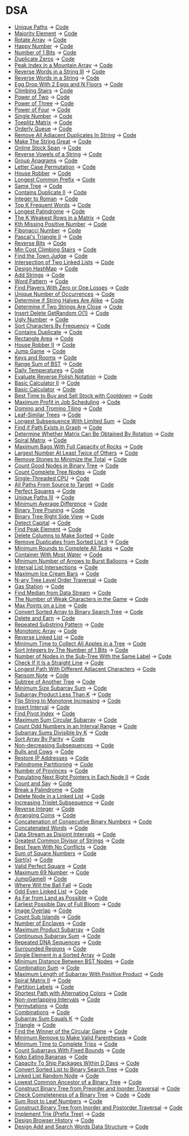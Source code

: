 # DSA

* [Unique Paths](https://leetcode.com/problems/unique-paths/) -> [Code](https://github.com/SiddheshKhedekar/DsaPracticeSolutions/blob/main/LeetCode/DSA/UniquePaths/script.py)
* [Majority Element](https://leetcode.com/problems/majority-element/) -> [Code](https://github.com/SiddheshKhedekar/DsaPracticeSolutions/blob/main/LeetCode/DSA/MajorityElement/script.py)
* [Rotate Array](https://leetcode.com/problems/rotate-array/) -> [Code](https://github.com/SiddheshKhedekar/DsaPracticeSolutions/blob/main/LeetCode/DSA/RotateArray/script.py)
* [Happy Number](https://leetcode.com/problems/happy-number/) -> [Code](https://github.com/SiddheshKhedekar/DsaPracticeSolutions/blob/main/LeetCode/DSA/HappyNumber/script.py)
* [Number of 1 Bits](https://leetcode.com/problems/number-of-1-bits/) -> [Code](https://github.com/SiddheshKhedekar/DsaPracticeSolutions/blob/main/LeetCode/DSA/Numberof1Bits/script.py)
* [Duplicate Zeros](https://leetcode.com/problems/duplicate-zeros/) -> [Code](https://github.com/SiddheshKhedekar/DsaPracticeSolutions/blob/main/LeetCode/DSA/DuplicateZeros/script.py)
* [Peak Index in a Mountain Array](https://leetcode.com/problems/peak-index-in-a-mountain-array/) -> [Code](https://github.com/SiddheshKhedekar/DsaPracticeSolutions/blob/main/LeetCode/DSA/PeakIndexinaMountainArray/script.py)
* [Reverse Words in a String III](https://leetcode.com/problems/reverse-words-in-a-string-iii/) -> [Code](https://github.com/SiddheshKhedekar/DsaPracticeSolutions/blob/main/LeetCode/DSA/ReverseWordsinaStringIII/script.py)
* [Reverse Words in a String](https://leetcode.com/problems/reverse-words-in-a-string/) -> [Code](https://github.com/SiddheshKhedekar/DsaPracticeSolutions/blob/main/LeetCode/DSA/ReverseWordsinaString/script.py)
* [Egg Drop With 2 Eggs and N Floors](https://leetcode.com/problems/egg-drop-with-2-eggs-and-n-floors/) -> [Code](https://github.com/SiddheshKhedekar/DsaPracticeSolutions/blob/main/LeetCode/DSA/EggDropWith2EggsandNFloors/script.py)
* [Climbing Stairs](https://leetcode.com/problems/climbing-stairs/) -> [Code](https://github.com/SiddheshKhedekar/DsaPracticeSolutions/blob/main/LeetCode/DSA/ClimbingStairs/script.py)
* [Power of Two](https://leetcode.com/problems/power-of-two/) -> [Code](https://github.com/SiddheshKhedekar/DsaPracticeSolutions/blob/main/LeetCode/DSA/PowerofTwo/script.py)
* [Power of Three](https://leetcode.com/problems/power-of-three/) -> [Code](https://github.com/SiddheshKhedekar/DsaPracticeSolutions/blob/main/LeetCode/DSA/PowerofThree/script.py)
* [Power of Four](https://leetcode.com/problems/power-of-four/) -> [Code](https://github.com/SiddheshKhedekar/DsaPracticeSolutions/blob/main/LeetCode/DSA/PowerofFour/script.py)
* [Single Number](https://leetcode.com/problems/single-number/) -> [Code](https://github.com/SiddheshKhedekar/DsaPracticeSolutions/blob/main/LeetCode/DSA/SingleNumber/script.py)
* [Toeplitz Matrix](https://leetcode.com/problems/toeplitz-matrix/) -> [Code](https://github.com/SiddheshKhedekar/DsaPracticeSolutions/blob/main/LeetCode/DSA/ToeplitzMatrix/script.py)
* [Orderly Queue](https://leetcode.com/problems/orderly-queue/) -> [Code](https://github.com/SiddheshKhedekar/DsaPracticeSolutions/blob/main/LeetCode/DSA/OrderlyQueue/script.py)
* [Remove All Adjacent Duplicates In String](https://leetcode.com/problems/remove-all-adjacent-duplicates-in-string/) -> [Code](https://github.com/SiddheshKhedekar/DsaPracticeSolutions/blob/main/LeetCode/DSA/RemoveAllAdjacentDuplicatesInString/script.py)
* [Make The String Great](https://leetcode.com/problems/make-the-string-great/) -> [Code](https://github.com/SiddheshKhedekar/DsaPracticeSolutions/blob/main/LeetCode/DSA/MakeTheStringGreat/script.py)
* [Online Stock Span](https://leetcode.com/problems/online-stock-span/) -> [Code](https://github.com/SiddheshKhedekar/DsaPracticeSolutions/blob/main/LeetCode/DSA/OnlineStockSpan/script.py)
* [Reverse Vowels of a String](https://leetcode.com/problems/reverse-vowels-of-a-string/) -> [Code](https://github.com/SiddheshKhedekar/DsaPracticeSolutions/blob/main/LeetCode/DSA/ReverseVowelsofaString/script.py)
* [Group Anagrams](https://leetcode.com/problems/group-anagrams/) -> [Code](https://github.com/SiddheshKhedekar/DsaPracticeSolutions/blob/main/LeetCode/DSA/GroupAnagrams/script.py)
* [Letter Case Permutation](https://leetcode.com/problems/letter-case-permutation/) -> [Code](https://github.com/SiddheshKhedekar/DsaPracticeSolutions/blob/main/LeetCode/DSA/LetterCasePermutation/script.py)
* [House Robber](https://leetcode.com/problems/house-robber/) -> [Code](https://github.com/SiddheshKhedekar/DsaPracticeSolutions/blob/main/LeetCode/DSA/HouseRobber/script.py)
* [Longest Common Prefix](https://leetcode.com/problems/longest-common-prefix/) -> [Code](https://github.com/SiddheshKhedekar/DsaPracticeSolutions/blob/main/LeetCode/DSA/LongestCommonPrefix/script.py)
* [Same Tree](https://leetcode.com/problems/same-tree/) -> [Code](https://github.com/SiddheshKhedekar/DsaPracticeSolutions/blob/main/LeetCode/DSA/SameTree/script.py)
* [Contains Duplicate II](https://leetcode.com/problems/contains-duplicate-ii/) -> [Code](https://github.com/SiddheshKhedekar/DsaPracticeSolutions/blob/main/LeetCode/DSA/ContainsDuplicateII/script.py)
* [Integer to Roman](https://leetcode.com/problems/integer-to-roman/) -> [Code](https://github.com/SiddheshKhedekar/DsaPracticeSolutions/blob/main/LeetCode/DSA/IntegertoRoman/script.py)
* [Top K Frequent Words](https://leetcode.com/problems/top-k-frequent-words/) -> [Code](https://github.com/SiddheshKhedekar/DsaPracticeSolutions/blob/main/LeetCode/DSA/TopKFrequentWords/script.py)
* [Longest Palindrome](https://leetcode.com/problems/longest-palindrome/) -> [Code](https://github.com/SiddheshKhedekar/DsaPracticeSolutions/blob/main/LeetCode/DSA/LongestPalindrome/script.py)
* [The K Weakest Rows in a Matrix](https://leetcode.com/problems/the-k-weakest-rows-in-a-matrix/) -> [Code](https://github.com/SiddheshKhedekar/DsaPracticeSolutions/blob/main/LeetCode/DSA/TheKWeakestRowsinaMatrix/script.py)
* [Kth Missing Positive Number](https://leetcode.com/problems/kth-missing-positive-number/) -> [Code](https://github.com/SiddheshKhedekar/DsaPracticeSolutions/blob/main/LeetCode/DSA/KthMissingPositiveNumber/script.py)
* [Fibonacci Number](https://leetcode.com/problems/fibonacci-number/) -> [Code](https://github.com/SiddheshKhedekar/DsaPracticeSolutions/blob/main/LeetCode/DSA/FibonacciNumber/script.py)
* [Pascal's Triangle II](https://leetcode.com/problems/pascals-triangle-ii/) -> [Code](https://github.com/SiddheshKhedekar/DsaPracticeSolutions/blob/main/LeetCode/DSA/PascalsTriangleII/script.py)
* [Reverse Bits](https://leetcode.com/problems/reverse-bits/) -> [Code](https://github.com/SiddheshKhedekar/DsaPracticeSolutions/blob/main/LeetCode/DSA/ReverseBits/script.py)
* [Min Cost Climbing Stairs](https://leetcode.com/problems/min-cost-climbing-stairs/) -> [Code](https://github.com/SiddheshKhedekar/DsaPracticeSolutions/blob/main/LeetCode/DSA/MinCostClimbingStairs/script.py)
* [Find the Town Judge](https://leetcode.com/problems/find-the-town-judge/) -> [Code](https://github.com/SiddheshKhedekar/DsaPracticeSolutions/blob/main/LeetCode/DSA/FindtheTownJudge/script.py)
* [Intersection of Two Linked Lists](https://leetcode.com/problems/intersection-of-two-linked-lists/) -> [Code](https://github.com/SiddheshKhedekar/DsaPracticeSolutions/blob/main/LeetCode/DSA/IntersectionofTwoLinkedLists/script.py)
* [Design HashMap](https://leetcode.com/problems/design-hashmap/) -> [Code](https://github.com/SiddheshKhedekar/DsaPracticeSolutions/blob/main/LeetCode/DSA/DesignHashMap/script.py)
* [Add Strings](https://leetcode.com/problems/add-strings/) -> [Code](https://github.com/SiddheshKhedekar/DsaPracticeSolutions/blob/main/LeetCode/DSA/AddStrings/script.py)
* [Word Pattern](https://leetcode.com/problems/word-pattern/) -> [Code](https://github.com/SiddheshKhedekar/DsaPracticeSolutions/blob/main/LeetCode/DSA/WordPattern/script.py)
* [Find Players With Zero or One Losses](https://leetcode.com/problems/find-players-with-zero-or-one-losses/) -> [Code](https://github.com/SiddheshKhedekar/DsaPracticeSolutions/blob/main/LeetCode/DSA/FindPlayersWithZeroorOneLosses/script.py)
* [Unique Number of Occurrences](https://leetcode.com/problems/unique-number-of-occurrences/) -> [Code](https://github.com/SiddheshKhedekar/DsaPracticeSolutions/blob/main/LeetCode/DSA/UniqueNumberofOccurrences/script.py)
* [Determine if String Halves Are Alike](https://leetcode.com/problems/determine-if-string-halves-are-alike/) -> [Code](https://github.com/SiddheshKhedekar/DsaPracticeSolutions/blob/main/LeetCode/DSA/DetermineifStringHalvesAreAlike/script.py)
* [Determine if Two Strings Are Close](https://leetcode.com/problems/determine-if-two-strings-are-close/) -> [Code](https://github.com/SiddheshKhedekar/DsaPracticeSolutions/blob/main/LeetCode/DSA/DetermineifTwoStringsAreClose/script.py)
* [Insert Delete GetRandom O(1)](https://leetcode.com/problems/insert-delete-getrandom-o1/) -> [Code](https://github.com/SiddheshKhedekar/DsaPracticeSolutions/blob/main/LeetCode/DSA/InsertDeleteGetRandomO(1)/script.py)
* [Ugly Number](https://leetcode.com/problems/ugly-number/) -> [Code](https://github.com/SiddheshKhedekar/DsaPracticeSolutions/blob/main/LeetCode/DSA/UglyNumber/script.py)
* [Sort Characters By Frequency](https://leetcode.com/problems/sort-characters-by-frequency/) -> [Code](https://github.com/SiddheshKhedekar/DsaPracticeSolutions/blob/main/LeetCode/DSA/SortCharactersByFrequency/script.py)
* [Contains Duplicate](https://leetcode.com/problems/contains-duplicate/) -> [Code](https://github.com/SiddheshKhedekar/DsaPracticeSolutions/blob/main/LeetCode/DSA/ContainsDuplicate/script.py)
* [Rectangle Area](https://leetcode.com/problems/rectangle-area/) -> [Code](https://github.com/SiddheshKhedekar/DsaPracticeSolutions/blob/main/LeetCode/DSA/RectangleArea/script.py)
* [House Robber II](https://leetcode.com/problems/house-robber-ii/) -> [Code](https://github.com/SiddheshKhedekar/DsaPracticeSolutions/blob/main/LeetCode/DSA/HouseRobberII/script.py)
* [Jump Game](https://leetcode.com/problems/jump-game/) -> [Code](https://github.com/SiddheshKhedekar/DsaPracticeSolutions/blob/main/LeetCode/DSA/JumpGame/script.py)
* [Keys and Rooms](https://leetcode.com/problems/keys-and-rooms/) -> [Code](https://github.com/SiddheshKhedekar/DsaPracticeSolutions/blob/main/LeetCode/DSA/KeysandRooms/script.py)
* [Range Sum of BST](https://leetcode.com/problems/range-sum-of-bst/) -> [Code](https://github.com/SiddheshKhedekar/DsaPracticeSolutions/blob/main/LeetCode/DSA/RangeSumofBST/script.py)
* [Daily Temperatures](https://leetcode.com/problems/daily-temperatures/) -> [Code](https://github.com/SiddheshKhedekar/DsaPracticeSolutions/blob/main/LeetCode/DSA/DailyTemperatures/script.py)
* [Evaluate Reverse Polish Notation](https://leetcode.com/problems/evaluate-reverse-polish-notation/) -> [Code](https://github.com/SiddheshKhedekar/DsaPracticeSolutions/blob/main/LeetCode/DSA/EvaluateReversePolishNotation/script.py)
* [Basic Calculator II](https://leetcode.com/problems/basic-calculator-ii/) -> [Code](https://github.com/SiddheshKhedekar/DsaPracticeSolutions/blob/main/LeetCode/DSA/BasicCalculatorII/script.py)
* [Basic Calculator](https://leetcode.com/problems/basic-calculator/) -> [Code](https://github.com/SiddheshKhedekar/DsaPracticeSolutions/blob/main/LeetCode/DSA/BasicCalculator/script.py)
* [Best Time to Buy and Sell Stock with Cooldown](https://leetcode.com/problems/best-time-to-buy-and-sell-stock-with-cooldown/) -> [Code](https://github.com/SiddheshKhedekar/DsaPracticeSolutions/blob/main/LeetCode/DSA/BestTimetoBuyandSellStockwithCooldown/script.py)
* [Maximum Profit in Job Scheduling](https://leetcode.com/problems/maximum-profit-in-job-scheduling/) -> [Code](https://github.com/SiddheshKhedekar/DsaPracticeSolutions/blob/main/LeetCode/DSA/MaximumProfitinJobScheduling/script.py)
* [Domino and Tromino Tiling](https://leetcode.com/problems/domino-and-tromino-tiling/) -> [Code](https://github.com/SiddheshKhedekar/DsaPracticeSolutions/blob/main/LeetCode/DSA/DominoandTrominoTiling/script.py)
* [Leaf-Similar Trees](https://leetcode.com/problems/leaf-similar-trees/) -> [Code](https://github.com/SiddheshKhedekar/DsaPracticeSolutions/blob/main/LeetCode/DSA/Leaf-SimilarTrees/script.py)
* [Longest Subsequence With Limited Sum](https://leetcode.com/problems/longest-subsequence-with-limited-sum/) -> [Code](https://github.com/SiddheshKhedekar/DsaPracticeSolutions/blob/main/LeetCode/DSA/LongestSubsequenceWithLimitedSum/script.py)
* [Find if Path Exists in Graph](https://leetcode.com/problems/find-if-path-exists-in-graph/) -> [Code](https://github.com/SiddheshKhedekar/DsaPracticeSolutions/blob/main/LeetCode/DSA/FindifPathExistsinGraph/script.py)
* [Determine Whether Matrix Can Be Obtained By Rotation](https://leetcode.com/problems/determine-whether-matrix-can-be-obtained-by-rotation/) -> [Code](https://github.com/SiddheshKhedekar/DsaPracticeSolutions/blob/main/LeetCode/DSA/DetermineWhetherMatrixCanBeObtainedByRotation/script.py)
* [Spiral Matrix](https://leetcode.com/problems/spiral-matrix/) -> [Code](https://github.com/SiddheshKhedekar/DsaPracticeSolutions/blob/main/LeetCode/DSA/SpiralMatrix/script.py)
* [Maximum Bags With Full Capacity of Rocks](https://leetcode.com/problems/maximum-bags-with-full-capacity-of-rocks/) -> [Code](https://github.com/SiddheshKhedekar/DsaPracticeSolutions/blob/main/LeetCode/DSA/MaximumBagsWithFullCapacityofRocks/script.py)
* [Largest Number At Least Twice of Others](https://leetcode.com/problems/largest-number-at-least-twice-of-others/) -> [Code](https://github.com/SiddheshKhedekar/DsaPracticeSolutions/blob/main/LeetCode/DSA/LargestNumberAtLeastTwiceofOthers/script.py)
* [Remove Stones to Minimize the Total](https://leetcode.com/problems/remove-stones-to-minimize-the-total/) -> [Code](https://github.com/SiddheshKhedekar/DsaPracticeSolutions/blob/main/LeetCode/DSA/RemoveStonestoMinimizetheTotal/script.py)
* [Count Good Nodes in Binary Tree](https://leetcode.com/problems/count-good-nodes-in-binary-tree/) -> [Code](https://github.com/SiddheshKhedekar/DsaPracticeSolutions/blob/main/LeetCode/DSA/CountGoodNodesinBinaryTree/script.py)
* [Count Complete Tree Nodes](https://leetcode.com/problems/count-complete-tree-nodes/) -> [Code](https://github.com/SiddheshKhedekar/DsaPracticeSolutions/blob/main/LeetCode/DSA/CountCompleteTreeNodes/script.py)
* [Single-Threaded CPU](https://leetcode.com/problems/single-threaded-cpu/) -> [Code](https://github.com/SiddheshKhedekar/DsaPracticeSolutions/blob/main/LeetCode/DSA/Single-ThreadedCPU/script.py)
* [All Paths From Source to Target](https://leetcode.com/problems/all-paths-from-source-to-target/) -> [Code](https://github.com/SiddheshKhedekar/DsaPracticeSolutions/blob/main/LeetCode/DSA/AllPathsFromSourcetoTarget/script.py)
* [Perfect Squares](https://leetcode.com/problems/perfect-squares/) -> [Code](https://github.com/SiddheshKhedekar/DsaPracticeSolutions/blob/main/LeetCode/DSA/PerfectSquares/script.py)
* [Unique Paths III](https://leetcode.com/problems/unique-paths-iii/) -> [Code](https://github.com/SiddheshKhedekar/DsaPracticeSolutions/blob/main/LeetCode/DSA/UniquePathsIII/script.py)
* [Minimum Average Difference](https://leetcode.com/problems/minimum-average-difference/) -> [Code](https://github.com/SiddheshKhedekar/DsaPracticeSolutions/blob/main/LeetCode/DSA/MinimumAverageDifference/script.py)
* [Binary Tree Pruning](https://leetcode.com/problems/binary-tree-pruning/) -> [Code](https://github.com/SiddheshKhedekar/DsaPracticeSolutions/blob/main/LeetCode/DSA/BinaryTreePruning/script.py)
* [Binary Tree Right Side View](https://leetcode.com/problems/binary-tree-right-side-view/) -> [Code](https://github.com/SiddheshKhedekar/DsaPracticeSolutions/blob/main/LeetCode/DSA/BinaryTreeRightSideView/script.py)
* [Detect Capital](https://leetcode.com/problems/detect-capital/) -> [Code](https://github.com/SiddheshKhedekar/DsaPracticeSolutions/blob/main/LeetCode/DSA/DetectCapital/script.py)
* [Find Peak Element](https://leetcode.com/problems/find-peak-element/) -> [Code](https://github.com/SiddheshKhedekar/DsaPracticeSolutions/blob/main/LeetCode/DSA/FindPeakElement/script.py)
* [Delete Columns to Make Sorted](https://leetcode.com/problems/delete-columns-to-make-sorted/) -> [Code](https://github.com/SiddheshKhedekar/DsaPracticeSolutions/blob/main/LeetCode/DSA/DeleteColumnstoMakeSorted/script.py)
* [Remove Duplicates from Sorted List II](https://leetcode.com/problems/remove-duplicates-from-sorted-list-ii/) -> [Code](https://github.com/SiddheshKhedekar/DsaPracticeSolutions/blob/main/LeetCode/DSA/RemoveDuplicatesfromSortedListII/script.py)
* [Minimum Rounds to Complete All Tasks](https://leetcode.com/problems/minimum-rounds-to-complete-all-tasks/) -> [Code](https://github.com/SiddheshKhedekar/DsaPracticeSolutions/blob/main/LeetCode/DSA/MinimumRoundstoCompleteAllTasks/script.py)
* [Container With Most Water](https://leetcode.com/problems/container-with-most-water/) -> [Code](https://github.com/SiddheshKhedekar/DsaPracticeSolutions/blob/main/LeetCode/DSA/ContainerWithMostWater/script.py)
* [Minimum Number of Arrows to Burst Balloons](https://leetcode.com/problems/minimum-number-of-arrows-to-burst-balloons/) -> [Code](https://github.com/SiddheshKhedekar/DsaPracticeSolutions/blob/main/LeetCode/DSA/MinimumNumberofArrowstoBurstBalloons/script.py)
* [Interval List Intersections](https://leetcode.com/problems/interval-list-intersections/) -> [Code](https://github.com/SiddheshKhedekar/DsaPracticeSolutions/blob/main/LeetCode/DSA/IntervalListIntersections/script.py)
* [Maximum Ice Cream Bars](https://leetcode.com/problems/maximum-ice-cream-bars/) -> [Code](https://github.com/SiddheshKhedekar/DsaPracticeSolutions/blob/main/LeetCode/DSA/MaximumIceCreamBars/script.py)
* [N-ary Tree Level Order Traversal](https://leetcode.com/problems/n-ary-tree-level-order-traversal/) -> [Code](https://github.com/SiddheshKhedekar/DsaPracticeSolutions/blob/main/LeetCode/DSA/N-aryTreeLevelOrderTraversal/script.py)
* [Gas Station](https://leetcode.com/problems/gas-station/) -> [Code](https://github.com/SiddheshKhedekar/DsaPracticeSolutions/blob/main/LeetCode/DSA/GasStation/script.py)
* [Find Median from Data Stream](https://leetcode.com/problems/find-median-from-data-stream/) -> [Code](https://github.com/SiddheshKhedekar/DsaPracticeSolutions/blob/main/LeetCode/DSA/FindMedianfromDataStream/script.py)
* [The Number of Weak Characters in the Game](https://leetcode.com/problems/the-number-of-weak-characters-in-the-game/) -> [Code](https://github.com/SiddheshKhedekar/DsaPracticeSolutions/blob/main/LeetCode/DSA/TheNumberofWeakCharactersintheGame/script.py)
* [Max Points on a Line](https://leetcode.com/problems/max-points-on-a-line/) -> [Code](https://github.com/SiddheshKhedekar/DsaPracticeSolutions/blob/main/LeetCode/DSA/MaxPointsonaLine/script.py)
* [Convert Sorted Array to Binary Search Tree](https://leetcode.com/problems/convert-sorted-array-to-binary-search-tree/) -> [Code](https://github.com/SiddheshKhedekar/DsaPracticeSolutions/blob/main/LeetCode/DSA/ConvertSortedArraytoBinarySearchTree/script.py)
* [Delete and Earn](https://leetcode.com/problems/delete-and-earn/) -> [Code](https://github.com/SiddheshKhedekar/DsaPracticeSolutions/blob/main/LeetCode/DSA/DeleteandEarn/script.py)
* [Repeated Substring Pattern](https://leetcode.com/problems/repeated-substring-pattern/) -> [Code](https://github.com/SiddheshKhedekar/DsaPracticeSolutions/blob/main/LeetCode/DSA/RepeatedSubstringPattern/script.py)
* [Monotonic Array](https://leetcode.com/problems/monotonic-array/) -> [Code](https://github.com/SiddheshKhedekar/DsaPracticeSolutions/blob/main/LeetCode/DSA/MonotonicArray/script.py)
* [Reverse Linked List](https://leetcode.com/problems/reverse-linked-list/) -> [Code](https://github.com/SiddheshKhedekar/DsaPracticeSolutions/blob/main/LeetCode/DSA/ReverseLinkedList/script.py)
* [Minimum Time to Collect All Apples in a Tree](https://leetcode.com/problems/minimum-time-to-collect-all-apples-in-a-tree/) -> [Code](https://github.com/SiddheshKhedekar/DsaPracticeSolutions/blob/main/LeetCode/DSA/MinimumTimetoCollectAllApplesinaTree/script.py)
* [Sort Integers by The Number of 1 Bits](https://leetcode.com/problems/sort-integers-by-the-number-of-1-bits/) -> [Code](https://github.com/SiddheshKhedekar/DsaPracticeSolutions/blob/main/LeetCode/DSA/SortIntegersbyTheNumberof1Bits/script.py)
* [Number of Nodes in the Sub-Tree With the Same Label](https://leetcode.com/problems/number-of-nodes-in-the-sub-tree-with-the-same-label/) -> [Code](https://github.com/SiddheshKhedekar/DsaPracticeSolutions/blob/main/LeetCode/DSA/NumberofNodesintheSub-TreeWiththeSameLabel/script.py)
* [Check If It Is a Straight Line](https://leetcode.com/problems/check-if-it-is-a-straight-line/) -> [Code](https://github.com/SiddheshKhedekar/DsaPracticeSolutions/blob/main/LeetCode/DSA/CheckIfItIsaStraightLine/script.py)
* [Longest Path With Different Adjacent Characters](https://leetcode.com/problems/longest-path-with-different-adjacent-characters/) -> [Code](https://github.com/SiddheshKhedekar/DsaPracticeSolutions/blob/main/LeetCode/DSA/LongestPathWithDifferentAdjacentCharacters/script.py)
* [Ransom Note](https://leetcode.com/problems/ransom-note/) -> [Code](https://github.com/SiddheshKhedekar/DsaPracticeSolutions/blob/main/LeetCode/DSA/RansomNote/script.py)
* [Subtree of Another Tree](https://leetcode.com/problems/subtree-of-another-tree/) -> [Code](https://github.com/SiddheshKhedekar/DsaPracticeSolutions/blob/main/LeetCode/DSA/SubtreeofAnotherTree/script.py)
* [Minimum Size Subarray Sum](https://leetcode.com/problems/minimum-size-subarray-sum/) -> [Code](https://github.com/SiddheshKhedekar/DsaPracticeSolutions/blob/main/LeetCode/DSA/MinimumSizeSubarraySum/script.py)
* [Subarray Product Less Than K](https://leetcode.com/problems/subarray-product-less-than-k/) -> [Code](https://github.com/SiddheshKhedekar/DsaPracticeSolutions/blob/main/LeetCode/DSA/SubarrayProductLessThanK/script.py)
* [Flip String to Monotone Increasing](https://leetcode.com/problems/flip-string-to-monotone-increasing/) -> [Code](https://github.com/SiddheshKhedekar/DsaPracticeSolutions/blob/main/LeetCode/DSA/FlipStringtoMonotoneIncreasing/script.py)
* [Insert Interval](https://leetcode.com/problems/insert-interval/) -> [Code](https://github.com/SiddheshKhedekar/DsaPracticeSolutions/blob/main/LeetCode/DSA/InsertInterval/script.py)
* [Find Pivot Index](https://leetcode.com/problems/find-pivot-index/) -> [Code](https://github.com/SiddheshKhedekar/DsaPracticeSolutions/blob/main/LeetCode/DSA/FindPivotIndex/script.py)
* [Maximum Sum Circular Subarray](https://leetcode.com/problems/maximum-sum-circular-subarray/) -> [Code](https://github.com/SiddheshKhedekar/DsaPracticeSolutions/blob/main/LeetCode/DSA/MaximumSumCircularSubarray/script.py)
* [Count Odd Numbers in an Interval Range](https://leetcode.com/problems/count-odd-numbers-in-an-interval-range/) -> [Code](https://github.com/SiddheshKhedekar/DsaPracticeSolutions/blob/main/LeetCode/DSA/CountOddNumbersinanIntervalRange/script.py)
* [Subarray Sums Divisible by K](https://leetcode.com/problems/subarray-sums-divisible-by-k/) -> [Code](https://github.com/SiddheshKhedekar/DsaPracticeSolutions/blob/main/LeetCode/DSA/SubarraySumsDivisiblebyK/script.py)
* [Sort Array By Parity](https://leetcode.com/problems/sort-array-by-parity/) -> [Code](https://github.com/SiddheshKhedekar/DsaPracticeSolutions/blob/main/LeetCode/DSA/SortArrayByParity/script.py)
* [Non-decreasing Subsequences](https://leetcode.com/problems/non-decreasing-subsequences/) -> [Code](https://github.com/SiddheshKhedekar/DsaPracticeSolutions/blob/main/LeetCode/DSA/Non-decreasingSubsequences/script.py)
* [Bulls and Cows](https://leetcode.com/problems/bulls-and-cows/) -> [Code](https://github.com/SiddheshKhedekar/DsaPracticeSolutions/blob/main/LeetCode/DSA/BullsandCows/script.py)
* [Restore IP Addresses](https://leetcode.com/problems/restore-ip-addresses/) -> [Code](https://github.com/SiddheshKhedekar/DsaPracticeSolutions/blob/main/LeetCode/DSA/RestoreIPAddresses/script.py)
* [Palindrome Partitioning](https://leetcode.com/problems/palindrome-partitioning/) -> [Code](https://github.com/SiddheshKhedekar/DsaPracticeSolutions/blob/main/LeetCode/DSA/PalindromePartitioning/script.py)
* [Number of Provinces](https://leetcode.com/problems/number-of-provinces/) -> [Code](https://github.com/SiddheshKhedekar/DsaPracticeSolutions/blob/main/LeetCode/DSA/NumberofProvinces/script.py)
* [Populating Next Right Pointers in Each Node II](https://leetcode.com/problems/populating-next-right-pointers-in-each-node-ii/) -> [Code](https://github.com/SiddheshKhedekar/DsaPracticeSolutions/blob/main/LeetCode/DSA/PopulatingNextRightPointersinEachNodeII/script.py)
* [Count and Say](https://leetcode.com/problems/count-and-say/) -> [Code](https://github.com/SiddheshKhedekar/DsaPracticeSolutions/blob/main/LeetCode/DSA/CountandSay/script.py)
* [Break a Palindrome](https://leetcode.com/problems/break-a-palindrome/) -> [Code](https://github.com/SiddheshKhedekar/DsaPracticeSolutions/blob/main/LeetCode/DSA/BreakaPalindrome/script.py)
* [Delete Node in a Linked List](https://leetcode.com/problems/delete-node-in-a-linked-list/) -> [Code](https://github.com/SiddheshKhedekar/DsaPracticeSolutions/blob/main/LeetCode/DSA/DeleteNodeinaLinkedList/script.py)
* [Increasing Triplet Subsequence](https://leetcode.com/problems/increasing-triplet-subsequence/) -> [Code](https://github.com/SiddheshKhedekar/DsaPracticeSolutions/blob/main/LeetCode/DSA/IncreasingTripletSubsequence/script.py)
* [Reverse Integer](https://leetcode.com/problems/reverse-integer/) -> [Code](https://github.com/SiddheshKhedekar/DsaPracticeSolutions/blob/main/LeetCode/DSA/ReverseInteger/script.py)
* [Arranging Coins](https://leetcode.com/problems/arranging-coins/) -> [Code](https://github.com/SiddheshKhedekar/DsaPracticeSolutions/blob/main/LeetCode/DSA/ArrangingCoins/script.py)
* [Concatenation of Consecutive Binary Numbers](https://leetcode.com/problems/concatenation-of-consecutive-binary-numbers/) -> [Code](https://github.com/SiddheshKhedekar/DsaPracticeSolutions/blob/main/LeetCode/DSA/ConcatenationofConsecutiveBinaryNumbers/script.py)
* [Concatenated Words](https://leetcode.com/problems/concatenated-words/) -> [Code](https://github.com/SiddheshKhedekar/DsaPracticeSolutions/blob/main/LeetCode/DSA/ConcatenatedWords/script.py)
* [Data Stream as Disjoint Intervals](https://leetcode.com/problems/data-stream-as-disjoint-intervals/) -> [Code](https://github.com/SiddheshKhedekar/DsaPracticeSolutions/blob/main/LeetCode/DSA/DataStreamasDisjointIntervals/script.py)
* [Greatest Common Divisor of Strings](https://leetcode.com/problems/greatest-common-divisor-of-strings/) -> [Code](https://github.com/SiddheshKhedekar/DsaPracticeSolutions/blob/main/LeetCode/DSA/GreatestCommonDivisorofStrings/script.py)
* [Best Team With No Conflicts](https://leetcode.com/problems/best-team-with-no-conflicts/) -> [Code](https://github.com/SiddheshKhedekar/DsaPracticeSolutions/blob/main/LeetCode/DSA/BestTeamWithNoConflicts/script.py)
* [Sum of Square Numbers](https://leetcode.com/problems/sum-of-square-numbers/) -> [Code](https://github.com/SiddheshKhedekar/DsaPracticeSolutions/blob/main/LeetCode/DSA/SumofSquareNumbers/script.py)
* [Sqrt(x)](https://leetcode.com/problems/sqrtx/) -> [Code](https://github.com/SiddheshKhedekar/DsaPracticeSolutions/blob/main/LeetCode/DSA/Sqrt(x)/script.py)
* [Valid Perfect Square](https://leetcode.com/problems/valid-perfect-square/) -> [Code](https://github.com/SiddheshKhedekar/DsaPracticeSolutions/blob/main/LeetCode/DSA/ValidPerfectSquare/script.py)
* [Maximum 69 Number](https://leetcode.com/problems/maximum-69-number/) -> [Code](https://github.com/SiddheshKhedekar/DsaPracticeSolutions/blob/main/LeetCode/DSA/Maximum69Number/script.py)
* [JumpGameII](https://leetcode.com/problems/jump-game-ii) -> [Code](https://github.com/SiddheshKhedekar/DsaPracticeSolutions/blob/main/LeetCode/DSA/JumpGameII/script.py)
* [Where Will the Ball Fall](https://leetcode.com/problems/where-will-the-ball-fall/) -> [Code](https://github.com/SiddheshKhedekar/DsaPracticeSolutions/blob/main/LeetCode/DSA/WhereWilltheBallFall/script.py)
* [Odd Even Linked List](https://leetcode.com/problems/odd-even-linked-list/) -> [Code](https://github.com/SiddheshKhedekar/DsaPracticeSolutions/blob/main/LeetCode/DSA/OddEvenLinkedList/script.py)
* [As Far from Land as Possible](https://leetcode.com/problems/as-far-from-land-as-possible/) -> [Code](https://github.com/SiddheshKhedekar/DsaPracticeSolutions/blob/main/LeetCode/DSA/AsFarfromLandasPossible/script.py)
* [Earliest Possible Day of Full Bloom](https://leetcode.com/problems/earliest-possible-day-of-full-bloom/) -> [Code](https://github.com/SiddheshKhedekar/DsaPracticeSolutions/blob/main/LeetCode/DSA/EarliestPossibleDayofFullBloom/script.py)
* [Image Overlap](https://leetcode.com/problems/image-overlap/) -> [Code](https://github.com/SiddheshKhedekar/DsaPracticeSolutions/blob/main/LeetCode/DSA/ImageOverlap/script.py)
* [Count Sub Islands](https://leetcode.com/problems/count-sub-islands/) -> [Code](https://github.com/SiddheshKhedekar/DsaPracticeSolutions/blob/main/LeetCode/DSA/CountSubIslands/script.py)
* [Number of Enclaves](https://leetcode.com/problems/number-of-enclaves/) -> [Code](https://github.com/SiddheshKhedekar/DsaPracticeSolutions/blob/main/LeetCode/DSA/NumberofEnclaves/script.py)
* [Maximum Product Subarray](https://leetcode.com/problems/maximum-product-subarray/) -> [Code](https://github.com/SiddheshKhedekar/DsaPracticeSolutions/blob/main/LeetCode/DSA/MaximumProductSubarray/script.py)
* [Continuous Subarray Sum](https://leetcode.com/problems/continuous-subarray-sum/) -> [Code](https://github.com/SiddheshKhedekar/DsaPracticeSolutions/blob/main/LeetCode/DSA/ContinuousSubarraySum/script.py)
* [Repeated DNA Sequences](https://leetcode.com/problems/repeated-dna-sequences/) -> [Code](https://github.com/SiddheshKhedekar/DsaPracticeSolutions/blob/main/LeetCode/DSA/RepeatedDNASequences/script.py)
* [Surrounded Regions](https://leetcode.com/problems/surrounded-regions/) -> [Code](https://github.com/SiddheshKhedekar/DsaPracticeSolutions/blob/main/LeetCode/DSA/SurroundedRegions/script.py)
* [Single Element in a Sorted Array](https://leetcode.com/problems/single-element-in-a-sorted-array/) -> [Code](https://github.com/SiddheshKhedekar/DsaPracticeSolutions/blob/main/LeetCode/DSA/SingleElementinaSortedArray/script.py)
* [Minimum Distance Between BST Nodes](https://leetcode.com/problems/minimum-distance-between-bst-nodes/) -> [Code](https://github.com/SiddheshKhedekar/DsaPracticeSolutions/blob/main/LeetCode/DSA/MinimumDistanceBetweenBSTNodes/script.py)
* [Combination Sum](https://leetcode.com/problems/combination-sum/) -> [Code](https://github.com/SiddheshKhedekar/DsaPracticeSolutions/blob/main/LeetCode/DSA/CombinationSum/script.py)
* [Maximum Length of Subarray With Positive Product](https://leetcode.com/problems/maximum-length-of-subarray-with-positive-product/) -> [Code](https://github.com/SiddheshKhedekar/DsaPracticeSolutions/blob/main/LeetCode/DSA/MaximumLengthofSubarrayWithPositiveProduct/script.py)
* [Spiral Matrix II](https://leetcode.com/problems/spiral-matrix-ii/) -> [Code](https://github.com/SiddheshKhedekar/DsaPracticeSolutions/blob/main/LeetCode/DSA/SpiralMatrixII/script.py)
* [Partition Labels](https://leetcode.com/problems/partition-labels/) -> [Code](https://github.com/SiddheshKhedekar/DsaPracticeSolutions/blob/main/LeetCode/DSA/PartitionLabels/script.py)
* [Shortest Path with Alternating Colors](https://leetcode.com/problems/shortest-path-with-alternating-colors/) -> [Code](https://github.com/SiddheshKhedekar/DsaPracticeSolutions/blob/main/LeetCode/DSA/ShortestPathwithAlternatingColors/script.py)
* [Non-overlapping Intervals](https://leetcode.com/problems/non-overlapping-intervals/) -> [Code](https://github.com/SiddheshKhedekar/DsaPracticeSolutions/blob/main/LeetCode/DSA/Non-overlappingIntervals/script.py)
* [Permutations](https://leetcode.com/problems/permutations/) -> [Code](https://github.com/SiddheshKhedekar/DsaPracticeSolutions/blob/main/LeetCode/DSA/Permutations/script.py)
* [Combinations](https://leetcode.com/problems/combinations/) -> [Code](https://github.com/SiddheshKhedekar/DsaPracticeSolutions/blob/main/LeetCode/DSA/Combinations/script.py)
* [Subarray Sum Equals K](https://leetcode.com/problems/subarray-sum-equals-k/) -> [Code](https://github.com/SiddheshKhedekar/DsaPracticeSolutions/blob/main/LeetCode/DSA/SubarraySumEqualsK/script.py)
* [Triangle](https://leetcode.com/problems/triangle/) -> [Code](https://github.com/SiddheshKhedekar/DsaPracticeSolutions/blob/main/LeetCode/DSA/Triangle/script.py)
* [Find the Winner of the Circular Game](https://leetcode.com/problems/find-the-winner-of-the-circular-game/) -> [Code](https://github.com/SiddheshKhedekar/DsaPracticeSolutions/blob/main/LeetCode/DSA/FindtheWinneroftheCircularGame/script.py)
* [Minimum Remove to Make Valid Parentheses](https://leetcode.com/problems/minimum-remove-to-make-valid-parentheses/) -> [Code](https://github.com/SiddheshKhedekar/DsaPracticeSolutions/blob/main/LeetCode/DSA/MinimumRemovetoMakeValidParentheses/script.py)
* [Minimum Time to Complete Trips](https://leetcode.com/problems/minimum-time-to-complete-trips/) -> [Code](https://github.com/SiddheshKhedekar/DsaPracticeSolutions/blob/main/LeetCode/DSA/MinimumTimetoCompleteTrips/script.py)
* [Count Subarrays With Fixed Bounds](https://leetcode.com/problems/count-subarrays-with-fixed-bounds/) -> [Code](https://github.com/SiddheshKhedekar/DsaPracticeSolutions/blob/main/LeetCode/DSA/CountSubarraysWithFixedBounds/script.py)
* [Koko Eating Bananas](https://leetcode.com/problems/koko-eating-bananas/) -> [Code](https://github.com/SiddheshKhedekar/DsaPracticeSolutions/blob/main/LeetCode/DSA/KokoEatingBananas/script.py)
* [Capacity To Ship Packages Within D Days](https://leetcode.com/problems/capacity-to-ship-packages-within-d-days/) -> [Code](https://github.com/SiddheshKhedekar/DsaPracticeSolutions/blob/main/LeetCode/DSA/CapacityToShipPackagesWithinDDays/script.py)
* [Convert Sorted List to Binary Search Tree](https://leetcode.com/problems/convert-sorted-list-to-binary-search-tree/) -> [Code](https://github.com/SiddheshKhedekar/DsaPracticeSolutions/blob/main/LeetCode/DSA/ConvertSortedListtoBinarySearchTree/script.py)
* [Linked List Random Node](https://leetcode.com/problems/linked-list-random-node/) -> [Code](https://github.com/SiddheshKhedekar/DsaPracticeSolutions/blob/main/LeetCode/DSA/LinkedListRandomNode/script.py)
* [Lowest Common Ancestor of a Binary Tree](https://leetcode.com/problems/lowest-common-ancestor-of-a-binary-tree/) -> [Code](https://github.com/SiddheshKhedekar/DsaPracticeSolutions/blob/main/LeetCode/DSA/LowestCommonAncestorofaBinaryTree/script.py)
* [Construct Binary Tree from Preorder and Inorder Traversal](https://leetcode.com/problems/construct-binary-tree-from-preorder-and-inorder-traversal/) -> [Code](https://github.com/SiddheshKhedekar/DsaPracticeSolutions/blob/main/LeetCode/DSA/ConstructBinaryTreefromPreorderandInorderTraversal/script.py)
* [Check Completeness of a Binary Tree](https://leetcode.com/problems/check-completeness-of-a-binary-tree/) -> [Code](https://github.com/SiddheshKhedekar/DsaPracticeSolutions/blob/main/LeetCode/DSA/CheckCompletenessofaBinaryTree/script.py) -> [Code](https://github.com/SiddheshKhedekar/DsaPracticeSolutions/blob/main/LeetCode/DSA/ConstructBinaryTreefromPreorderandInorderTraversal/script.py)
* [Sum Root to Leaf Numbers](https://leetcode.com/problems/sum-root-to-leaf-numbers/) -> [Code](https://github.com/SiddheshKhedekar/DsaPracticeSolutions/blob/main/LeetCode/DSA/SumRoottoLeafNumbers/script.py)
* [Construct Binary Tree from Inorder and Postorder Traversal](https://leetcode.com/problems/construct-binary-tree-from-inorder-and-postorder-traversal/) -> [Code](https://github.com/SiddheshKhedekar/DsaPracticeSolutions/blob/main/LeetCode/DSA/ConstructBinaryTreefromInorderandPostorderTraversal/script.py)
* [Implement Trie (Prefix Tree)](https://leetcode.com/problems/implement-trie-prefix-tree/) -> [Code](https://github.com/SiddheshKhedekar/DsaPracticeSolutions/blob/main/LeetCode/DSA/ImplementTrie(PrefixTree)/script.py)
* [Design Browser History](https://leetcode.com/problems/design-browser-history/) -> [Code](https://github.com/SiddheshKhedekar/DsaPracticeSolutions/blob/main/LeetCode/DSA/DesignBrowserHistory/script.py)
* [Design Add and Search Words Data Structure](https://leetcode.com/problems/design-add-and-search-words-data-structure/) -> [Code](https://github.com/SiddheshKhedekar/DsaPracticeSolutions/blob/main/LeetCode/DSA/DesignAddandSearchWordsDataStructure/script.py)